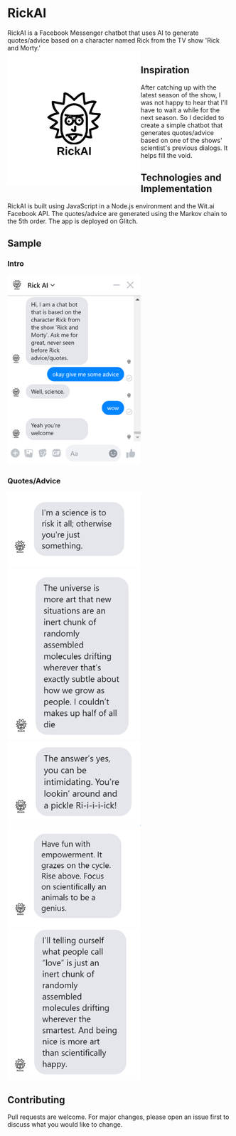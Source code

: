 # RickAI
RickAI is a Facebook Messenger chatbot that uses AI to generate quotes/advice based on a character named Rick from the TV show 'Rick and Morty.'  
<img src="https://github.com/Aayushya1604/RickAI/blob/master/images/rick_logo.png" align="left" width="300">
 

## Inspiration
After catching up with the latest season of the show, I was not happy to hear that
I'll have to wait a while for the next season. So I decided to create a simple chatbot that generates quotes/advice based on one
of the shows' scientist's previous dialogs. It helps fill the void.
 


## Technologies and Implementation
RickAI is built using JavaScript in a Node.js environment and the Wit.ai Facebook API.
The quotes/advice are generated using the Markov chain to the 5th order.
The app is deployed on Glitch.

## Sample
### Intro
<img src="https://github.com/Aayushya1604/RickAI/blob/master/images/rick_3.PNG" width="300">

### Quotes/Advice
<img src="https://github.com/Aayushya1604/RickAI/blob/master/images/rick_4.PNG" width="300">
<img src="https://github.com/Aayushya1604/RickAI/blob/master/images/rick_7.PNG" width="300">
<img src="https://github.com/Aayushya1604/RickAI/blob/master/images/rick_6.PNG" width="300">
<img src="https://github.com/Aayushya1604/RickAI/blob/master/images/rick_5.PNG" width="300">
<img src="https://github.com/Aayushya1604/RickAI/blob/master/images/rick_8.PNG" width="300">



## Contributing
Pull requests are welcome. For major changes, please open an issue first to discuss what you would like to change.



